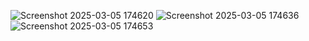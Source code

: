 ![Screenshot 2025-03-05 174620](https://github.com/user-attachments/assets/ba66218a-a246-400d-9764-03e2317ecc30)
![Screenshot 2025-03-05 174636](https://github.com/user-attachments/assets/fde1c16f-d417-4dbe-9ba0-778afd1b7657)
![Screenshot 2025-03-05 174653](https://github.com/user-attachments/assets/3841edbd-e8d4-4c37-a60f-dd1b769a36a9)
